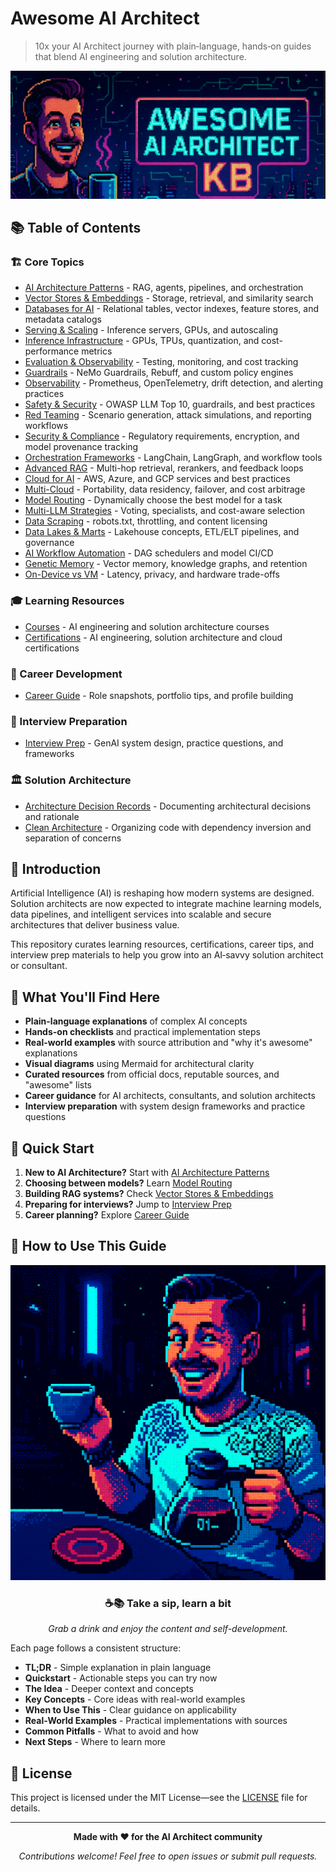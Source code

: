 # Awesome AI Architect

> 10x your AI Architect journey with plain‑language, hands‑on guides that blend AI engineering and solution architecture.

![awesome-ai-architect](img/awesome-ai-architect-kb.png)

## 📚 Table of Contents

### 🏗️ Core Topics
- [AI Architecture Patterns](ai-architecture-topics/ai-architecture-patterns.md) - RAG, agents, pipelines, and orchestration
- [Vector Stores & Embeddings](ai-architecture-topics/vector-stores-and-embeddings.md) - Storage, retrieval, and similarity search
- [Databases for AI](ai-architecture-topics/databases-for-ai.md) - Relational tables, vector indexes, feature stores, and metadata catalogs
- [Serving & Scaling](ai-architecture-topics/serving-and-scaling.md) - Inference servers, GPUs, and autoscaling
- [Inference Infrastructure](ai-architecture-topics/inference-infrastructure.md) - GPUs, TPUs, quantization, and cost-performance metrics
- [Evaluation & Observability](ai-architecture-topics/evaluation-and-observability.md) - Testing, monitoring, and cost tracking
- [Guardrails](ai-architecture-topics/guardrails.md) - NeMo Guardrails, Rebuff, and custom policy engines
- [Observability](ai-architecture-topics/observability.md) - Prometheus, OpenTelemetry, drift detection, and alerting practices
- [Safety & Security](ai-architecture-topics/safety-and-security.md) - OWASP LLM Top 10, guardrails, and best practices
- [Red Teaming](ai-architecture-topics/red-teaming.md) - Scenario generation, attack simulations, and reporting workflows
- [Security & Compliance](ai-architecture-topics/security-compliance.md) - Regulatory requirements, encryption, and model provenance tracking
- [Orchestration Frameworks](ai-architecture-topics/orchestration-frameworks.md) - LangChain, LangGraph, and workflow tools
- [Advanced RAG](ai-architecture-topics/advanced-rag.md) - Multi-hop retrieval, rerankers, and feedback loops
- [Cloud for AI](ai-architecture-topics/cloud-for-ai.md) - AWS, Azure, and GCP services and best practices
- [Multi-Cloud](ai-architecture-topics/multi-cloud.md) - Portability, data residency, failover, and cost arbitrage
- [Model Routing](ai-architecture-topics/model-routing.md) - Dynamically choose the best model for a task
- [Multi-LLM Strategies](ai-architecture-topics/multi-llm.md) - Voting, specialists, and cost-aware selection
- [Data Scraping](ai-architecture-topics/data-scraping.md) - robots.txt, throttling, and content licensing
- [Data Lakes & Marts](ai-architecture-topics/data-lakes-and-marts.md) - Lakehouse concepts, ETL/ELT pipelines, and governance
- [AI Workflow Automation](ai-architecture-topics/ai-workflow-automation.md) - DAG schedulers and model CI/CD
- [Genetic Memory](ai-architecture-topics/genetic-memory.md) - Vector memory, knowledge graphs, and retention
- [On-Device vs VM](ai-architecture-topics/on-device-vs-vm.md) - Latency, privacy, and hardware trade-offs

### 🎓 Learning Resources
- [Courses](courses.md) - AI engineering and solution architecture courses
- [Certifications](certifications.md) - AI engineering, solution architecture and cloud certifications

### 💼 Career Development
- [Career Guide](career.md) - Role snapshots, portfolio tips, and profile building

### 🎯 Interview Preparation
- [Interview Prep](interview-prep.md) - GenAI system design, practice questions, and frameworks

### 🏛️ Solution Architecture
- [Architecture Decision Records](solution-archtecture/architecture-decision-records.md) - Documenting architectural decisions and rationale
- [Clean Architecture](solution-archtecture/clean-architecture.md) - Organizing code with dependency inversion and separation of concerns

## 🚀 Introduction

Artificial Intelligence (AI) is reshaping how modern systems are designed. Solution architects are now expected to integrate machine learning models, data pipelines, and intelligent services into scalable and secure architectures that deliver business value.

This repository curates learning resources, certifications, career tips, and interview prep materials to help you grow into an AI‑savvy solution architect or consultant.

## 🎯 What You'll Find Here

- **Plain-language explanations** of complex AI concepts
- **Hands-on checklists** and practical implementation steps
- **Real-world examples** with source attribution and "why it's awesome" explanations
- **Visual diagrams** using Mermaid for architectural clarity
- **Curated resources** from official docs, reputable sources, and "awesome" lists
- **Career guidance** for AI architects, consultants, and solution architects
- **Interview preparation** with system design frameworks and practice questions

## 🚦 Quick Start

1. **New to AI Architecture?** Start with [AI Architecture Patterns](ai-architecture-topics/ai-architecture-patterns.md)
2. **Choosing between models?** Learn [Model Routing](ai-architecture-topics/model-routing.md)
3. **Building RAG systems?** Check [Vector Stores & Embeddings](ai-architecture-topics/vector-stores-and-embeddings.md)
4. **Preparing for interviews?** Jump to [Interview Prep](interview-prep.md)
5. **Career planning?** Explore [Career Guide](career.md)

## 📖 How to Use This Guide

![awesome-ai-architect-welcome.png](img/awesome-ai-architect-welcome.png)

<div align="center">

### ☕📚 Take a sip, learn a bit  
*Grab a drink and enjoy the content and self-development.*

</div>


Each page follows a consistent structure:
- **TL;DR** - Simple explanation in plain language
- **Quickstart** - Actionable steps you can try now
- **The Idea** - Deeper context and concepts
- **Key Concepts** - Core ideas with real-world examples
- **When to Use This** - Clear guidance on applicability
- **Real-World Examples** - Practical implementations with sources
- **Common Pitfalls** - What to avoid and how
- **Next Steps** - Where to learn more

## 📄 License

This project is licensed under the MIT License—see the [LICENSE](LICENSE) file for details.

---

<div align="center">

**Made with ❤️ for the AI Architect community**

*Contributions welcome! Feel free to open issues or submit pull requests.*

</div>

